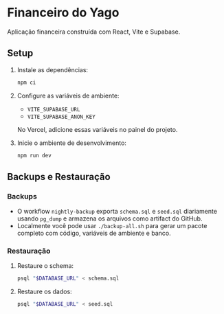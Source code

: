 # Financeiro do Yago

Aplicação financeira construída com React, Vite e Supabase.

## Setup
1. Instale as dependências:
   ```bash
   npm ci
   ```
2. Configure as variáveis de ambiente:
   - `VITE_SUPABASE_URL`
   - `VITE_SUPABASE_ANON_KEY`
   
   No Vercel, adicione essas variáveis no painel do projeto.
3. Inicie o ambiente de desenvolvimento:
   ```bash
   npm run dev
   ```

## Backups e Restauração
### Backups
- O workflow `nightly-backup` exporta `schema.sql` e `seed.sql` diariamente usando `pg_dump` e armazena os arquivos como artifact do GitHub.
- Localmente você pode usar `./backup-all.sh` para gerar um pacote completo com código, variáveis de ambiente e banco.

### Restauração
1. Restaure o schema:
   ```bash
   psql "$DATABASE_URL" < schema.sql
   ```
2. Restaure os dados:
   ```bash
   psql "$DATABASE_URL" < seed.sql
   ```
